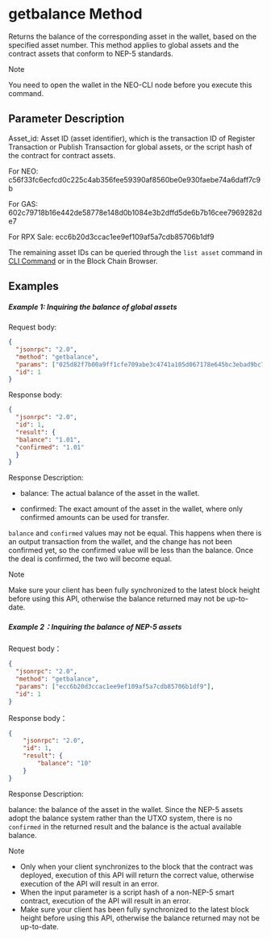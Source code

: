 # getbalance Method

Returns the balance of the corresponding asset in the wallet, based on the specified asset number. This method applies to global assets and the contract assets that conform to NEP-5 standards. 

> [!Note]
> You need to open the wallet in the NEO-CLI node before you execute this command.

## Parameter Description

Asset_id: Asset ID (asset identifier), which is the transaction ID of Register Transaction or  Publish Transaction for global assets, or the script hash of the contract for contract assets.

For NEO: c56f33fc6ecfcd0c225c4ab356fee59390af8560be0e930faebe74a6daff7c9b

For GAS: 602c79718b16e442de58778e148d0b1084e3b2dffd5de6b7b16cee7969282de7

For RPX Sale: ecc6b20d3ccac1ee9ef109af5a7cdb85706b1df9

The remaining asset IDs can be queried through the `list asset` command in [CLI Command](../../cli.md) or in the Block Chain Browser.

## Examples 

##### Example 1: Inquiring the balance of global assets

Request body:

```json
{
  "jsonrpc": "2.0",
  "method": "getbalance",
  "params": ["025d82f7b00a9ff1cfe709abe3c4741a105d067178e645bc3ebad9bc79af47d4"],
  "id": 1
}
```

Response body:

```json
{
  "jsonrpc": "2.0",
  "id": 1,
  "result": {
  "balance": "1.01",
  "confirmed": "1.01"
  }
}
```

Response Description:

- balance: The actual balance of the asset in the wallet.

- confirmed: The exact amount of the asset in the wallet, where only confirmed amounts can be used for transfer.

`balance` and `confirmed` values may not be equal. This happens when there is an output transaction from the wallet, and the change has not been confirmed yet, so the confirmed value will be less than the balance. Once the deal is confirmed, the two will become equal.

> [!Note] 
>
> Make sure your client has been fully synchronized to the latest block height before using this API, otherwise the balance returned may not be up-to-date.

##### Example 2：Inquiring the balance of NEP-5 assets

 Request body： 

```json
{
  "jsonrpc": "2.0",
  "method": "getbalance",
  "params": ["ecc6b20d3ccac1ee9ef109af5a7cdb85706b1df9"],
  "id": 1
}
```

 Response body： 

```json
{
    "jsonrpc": "2.0",
    "id": 1,
    "result": {
        "balance": "10"
    }
}
```

Response Description:

balance: the balance of the asset in the wallet. Since the NEP-5 assets adopt the balance system rather than the UTXO system, there is no `confirmed`  in the returned result and the balance is the actual available balance.  

> [!Note]
>
> - Only when your client synchronizes to the block that the contract was deployed, execution of this API will return the correct value, otherwise execution of the API will result in an error. 
> - When the input parameter is a script hash of a non-NEP-5 smart contract, execution of the API will result in an error. 
> - Make sure your client has been fully synchronized to the latest block height before using this API, otherwise the balance returned may not be up-to-date.
